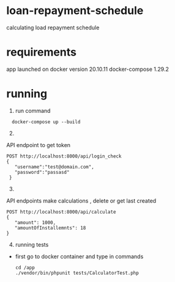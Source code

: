 # loan-repayment-schedule
calculating load repayment schedule 


# requirements
app launched on 
docker version 20.10.11
docker-compose 1.29.2

# running
1. run command 
```
  docker-compose up --build
```

2. 
API endpoint to get token 
 ```
 POST http://localhost:8000/api/login_check  
 {
    "username":"test@domain.com",
    "password":"passasd"
  }
```

3. 
API endpoints make calculations , delete or get last created
 ```
 POST http://localhost:8000/api/calculate
{
    "amount": 1000,
    "amountOfInstallemnts": 18
}
```

4. running tests
- first go to docker container and type in commands
  ```
  cd /app
  ./vendor/bin/phpunit tests/CalculatorTest.php
  ```